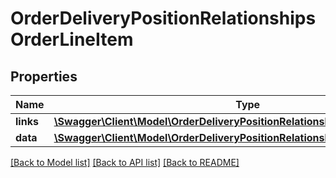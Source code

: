 # OrderDeliveryPositionRelationshipsOrderLineItem

## Properties
Name | Type | Description | Notes
------------ | ------------- | ------------- | -------------
**links** | [**\Swagger\Client\Model\OrderDeliveryPositionRelationshipsOrderLineItemLinks**](OrderDeliveryPositionRelationshipsOrderLineItemLinks.md) |  | [optional] 
**data** | [**\Swagger\Client\Model\OrderDeliveryPositionRelationshipsOrderLineItemData**](OrderDeliveryPositionRelationshipsOrderLineItemData.md) |  | [optional] 

[[Back to Model list]](../../README.md#documentation-for-models) [[Back to API list]](../../README.md#documentation-for-api-endpoints) [[Back to README]](../../README.md)

